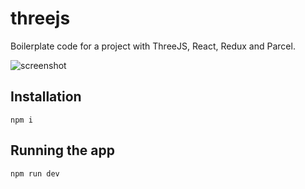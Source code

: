 # threejs

Boilerplate code for a project with ThreeJS, React, Redux and Parcel.

![screenshot](./public/demo.gif)

## Installation

```
npm i
```

## Running the app

```
npm run dev
```
